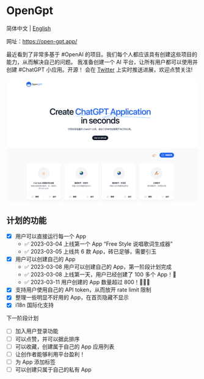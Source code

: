 # OpenGpt

简体中文 | [English](./README.md)

网址：https://open-gpt.app/

最近看到了非常多基于 #OpenAI 的项目。我们每个人都应该具有创建这些项目的能力，从而解决自己的问题。
我准备创建一个 AI 平台，让所有用户都可以使用并创建 #ChatGPT 小应用。开源！
会在 [Twitter](https://twitter.com/EclipsePrayer) 上实时推送进展，欢迎点赞关注!

[![OpenGpt](./public/screenshot.png)](https://twitter.com/EclipsePrayer)

## 计划的功能

- [x] 用户可以直接运行每一个 App
  - ✅ 2023-03-04 上线第一个 App “Free Style 说唱歌词生成器”
  - ✅ 2023-03-05 上线共 6 款 App，砖已足够，需要引玉
- [x] 用户可以创建自己的 App
  - ✅ 2023-03-08 用户可以创建自己的 App，第一阶段计划完成
  - ✅ 2023-03-08 上线第一天，用户已经创建了 100 多个 App！🤯
  - ✅ 2023-03-11 用户创建的 App 数量超过 800！🤯🤯🤯
- [x] 支持用户使用自己的 API token，从而放开 rate limit 限制
- [x] 整理一些明显不好用的 App，在首页隐藏不显示
- [x] i18n 国际化支持

下一阶段计划

- [ ] 加入用户登录功能
- [ ] 可以点赞，并可以据此排序
- [ ] 可以收藏，创建属于自己的 App 应用列表
- [ ] 让创作者能够利用平台盈利！
- [ ] 为 App 添加标签
- [ ] 可以创建只属于自己的私有 App
